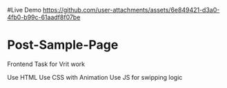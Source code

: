#Live Demo
https://github.com/user-attachments/assets/6e849421-d3a0-4fb0-b99c-61aadf8f07be

# Post-Sample-Page
Frontend Task for Vrit work

Use HTML
Use CSS with Animation
Use JS for swipping logic








